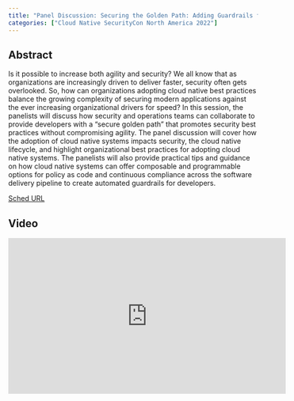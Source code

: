 ```yaml
---
title: "Panel Discussion: Securing the Golden Path: Adding Guardrails for Developers Without Getting in Their Way! - Moderated by Aradhna Chetal, TIAA; Elizabeth Vasquez Alban, Barclays; Kapil Bareja, Saviyant; Jim Bugwadia, Nirmata & Anil Karmel, RegScale"
categories: ["Cloud Native SecurityCon North America 2022"]
---
```


## Abstract

Is it possible to increase both agility and security? We all know that as organizations are increasingly driven to deliver faster, security often gets overlooked. So, how can organizations adopting cloud native best practices balance the growing complexity of securing modern applications against the ever increasing organizational drivers for speed? In this session, the panelists will discuss how security and operations teams can collaborate to provide developers with a “secure golden path” that promotes security best practices without compromising agility. The panel discussion will cover how the adoption of cloud native systems impacts security, the cloud native lifecycle, and highlight organizational best practices for adopting cloud native systems. The panelists will also provide practical tips and guidance on how cloud native systems can offer composable and programmable options for policy as code and continuous compliance across the software delivery pipeline to create automated guardrails for developers.

[Sched URL](https://cloudnativesecurityconna22.sched.com/event/8bbe036f20ab7f7af5a8fca6304d4309)

## Video

<iframe width='560' height='315' src='https://www.youtube.com/embed/kXZ25zOqj5k' frameborder='0' allow='accelerometer; autoplay; encrypted-media; gyroscope; picture-in-picture' allowfullscreen></iframe>
